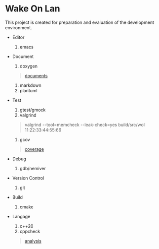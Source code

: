 # Wake On Lan

This project is created for preparation and evaluation of the development environment.  

- Editor
  1. emacs

- Document
  1. doxygen
  > [documents](docs/html/index.html)
  1. markdown
  1. plantuml

- Test
  1. gtest/gmock
  1. valgrind
  > valgrind --tool=memcheck --leak-check=yes build/src/wol 11:22:33:44:55:66
  1. gcov
  > [coverage](docs/coverage/index.html)

- Debug
  1. gdb/nemiver

- Version Control
  1. git

- Build
  1. cmake

- Langage
  1. c++20
  1. cppcheck
  > [analysis](docs/analysis/index.html)


